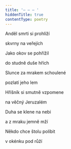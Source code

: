 ```yaml
---
title: '– – – '
hiddenTitle: true
contentType: poetry
---
```


Anděl smrti si prohlíží

skvrny na veřejích

Jako okov se pohřížil

do studně duše hřích

Slunce za mrakem schoulené

pozlatí jeho lem

Hříšník si smutně vzpomene

na věčný Jeruzalém

Duha se klene na nebi

a z mraku jemně mží

Někdo chce štolu políbit

v okénku pod růží
